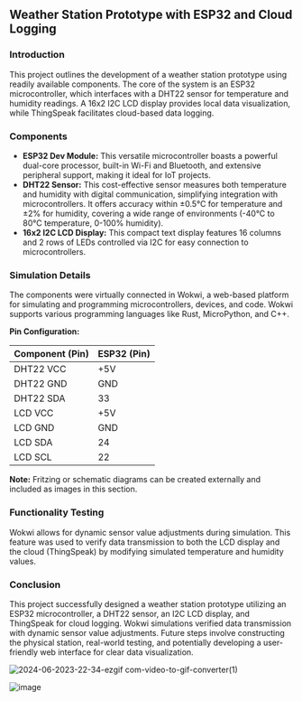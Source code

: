 ## Weather Station Prototype with ESP32 and Cloud Logging

### Introduction

This project outlines the development of a weather station prototype using readily available components. The core of the system is an ESP32 microcontroller, which interfaces with a DHT22 sensor for temperature and humidity readings. A 16x2 I2C LCD display provides local data visualization, while ThingSpeak facilitates cloud-based data logging.

### Components

* **ESP32 Dev Module:** This versatile microcontroller boasts a powerful dual-core processor, built-in Wi-Fi and Bluetooth, and extensive peripheral support, making it ideal for IoT projects.
* **DHT22 Sensor:** This cost-effective sensor measures both temperature and humidity with digital communication, simplifying integration with microcontrollers. It offers accuracy within ±0.5°C for temperature and ±2% for humidity, covering a wide range of environments (-40°C to 80°C temperature, 0-100% humidity).
* **16x2 I2C LCD Display:** This compact text display features 16 columns and 2 rows of LEDs controlled via I2C for easy connection to microcontrollers.

### Simulation Details

The components were virtually connected in Wokwi, a web-based platform for simulating and programming microcontrollers, devices, and code. Wokwi supports various programming languages like Rust, MicroPython, and C++.

**Pin Configuration:**

| Component (Pin) | ESP32 (Pin) |
|---|---|
| DHT22 VCC | +5V |
| DHT22 GND | GND |
| DHT22 SDA | 33 |
| LCD VCC | +5V |
| LCD GND | GND |
| LCD SDA | 24 |
| LCD SCL | 22 |

**Note:** Fritzing or schematic diagrams can be created externally and included as images in this section.

### Functionality Testing

Wokwi allows for dynamic sensor value adjustments during simulation. This feature was used to verify data transmission to both the LCD display and the cloud (ThingSpeak) by modifying simulated temperature and humidity values.

### Conclusion

This project successfully designed a weather station prototype utilizing an ESP32 microcontroller, a DHT22 sensor, an I2C LCD display, and ThingSpeak for cloud logging. Wokwi simulations verified data transmission with dynamic sensor value adjustments. Future steps involve constructing the physical station, real-world testing, and potentially developing a user-friendly web interface for clear data visualization.

![2024-06-2023-22-34-ezgif com-video-to-gif-converter(1)](https://github.com/erwinschrodinger1/weather-station/assets/81609547/97a9cd2f-cad1-4cd2-884a-630dc53418b7)

![image](https://github.com/erwinschrodinger1/weather-station/assets/81609547/31cc1d42-c168-4c36-bc7f-c0a921e310d7)

